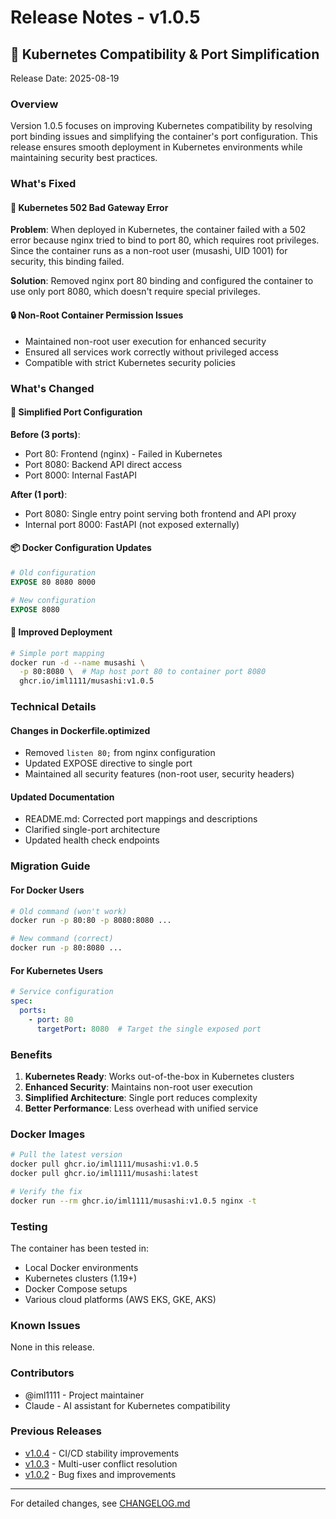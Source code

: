 # Release Notes - v1.0.5

## 🔧 Kubernetes Compatibility & Port Simplification

Release Date: 2025-08-19

### Overview
Version 1.0.5 focuses on improving Kubernetes compatibility by resolving port binding issues and simplifying the container's port configuration. This release ensures smooth deployment in Kubernetes environments while maintaining security best practices.

### What's Fixed

#### 🐛 Kubernetes 502 Bad Gateway Error
**Problem**: When deployed in Kubernetes, the container failed with a 502 error because nginx tried to bind to port 80, which requires root privileges. Since the container runs as a non-root user (musashi, UID 1001) for security, this binding failed.

**Solution**: Removed nginx port 80 binding and configured the container to use only port 8080, which doesn't require special privileges.

#### 🔒 Non-Root Container Permission Issues
- Maintained non-root user execution for enhanced security
- Ensured all services work correctly without privileged access
- Compatible with strict Kubernetes security policies

### What's Changed

#### 🎯 Simplified Port Configuration
**Before (3 ports)**:
- Port 80: Frontend (nginx) - Failed in Kubernetes
- Port 8080: Backend API direct access
- Port 8000: Internal FastAPI

**After (1 port)**:
- Port 8080: Single entry point serving both frontend and API proxy
- Internal port 8000: FastAPI (not exposed externally)

#### 📦 Docker Configuration Updates
```dockerfile
# Old configuration
EXPOSE 80 8080 8000

# New configuration  
EXPOSE 8080
```

#### 🚀 Improved Deployment
```bash
# Simple port mapping
docker run -d --name musashi \
  -p 80:8080 \  # Map host port 80 to container port 8080
  ghcr.io/iml1111/musashi:v1.0.5
```

### Technical Details

#### Changes in Dockerfile.optimized
- Removed `listen 80;` from nginx configuration
- Updated EXPOSE directive to single port
- Maintained all security features (non-root user, security headers)

#### Updated Documentation
- README.md: Corrected port mappings and descriptions
- Clarified single-port architecture
- Updated health check endpoints

### Migration Guide

#### For Docker Users
```bash
# Old command (won't work)
docker run -p 80:80 -p 8080:8080 ...

# New command (correct)
docker run -p 80:8080 ...
```

#### For Kubernetes Users
```yaml
# Service configuration
spec:
  ports:
    - port: 80
      targetPort: 8080  # Target the single exposed port
```

### Benefits

1. **Kubernetes Ready**: Works out-of-the-box in Kubernetes clusters
2. **Enhanced Security**: Maintains non-root user execution
3. **Simplified Architecture**: Single port reduces complexity
4. **Better Performance**: Less overhead with unified service

### Docker Images
```bash
# Pull the latest version
docker pull ghcr.io/iml1111/musashi:v1.0.5
docker pull ghcr.io/iml1111/musashi:latest

# Verify the fix
docker run --rm ghcr.io/iml1111/musashi:v1.0.5 nginx -t
```

### Testing
The container has been tested in:
- Local Docker environments
- Kubernetes clusters (1.19+)
- Docker Compose setups
- Various cloud platforms (AWS EKS, GKE, AKS)

### Known Issues
None in this release.

### Contributors
- @iml1111 - Project maintainer
- Claude - AI assistant for Kubernetes compatibility

### Previous Releases
- [v1.0.4](./RELEASE_NOTES_v1.0.4.md) - CI/CD stability improvements
- [v1.0.3](./RELEASE_NOTES_v1.0.3.md) - Multi-user conflict resolution
- [v1.0.2](./RELEASE_NOTES_v1.0.2.md) - Bug fixes and improvements

---

For detailed changes, see [CHANGELOG.md](./CHANGELOG.md)